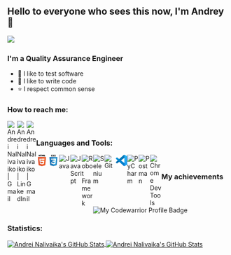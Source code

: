 ## Hello to everyone who sees this now, I'm Andrey 👋

![](https://komarev.com/ghpvc/?username=Andrei1982)

### I'm a Quality Assurance Engineer
- 🐞 I like to test software
- 💪 I like to write code
- ⭐	I respect common sense

### How to reach me:

[<img align="left" alt="Andrei Nalivaiko | Gmail" width="22px" src="https://img.icons8.com/color/48/000000/gmail-new.png" />][gmail]
[<img align="left" alt="Andrei Nalivaiko | LinkedIn" width="22px" src="https://img.icons8.com/fluency/48/000000/linkedin.png" />][linkedin]
[<img align="left" alt="Andrei Nalivaiko | Gmail" width="22px" src="https://img.icons8.com/color/48/000000/skype--v1.png" />][skype]
</br>

### Languages and Tools:

<img align="left" alt="HTML5" width="26px" src="https://raw.githubusercontent.com/github/explore/80688e429a7d4ef2fca1e82350fe8e3517d3494d/topics/html/html.png" />
<img align="left" alt="CSS3" width="26px" src="https://raw.githubusercontent.com/github/explore/80688e429a7d4ef2fca1e82350fe8e3517d3494d/topics/css/css.png" />
<img align="left" alt="Java" width="26px" src="https://img.icons8.com/color/48/000000/java-coffee-cup-logo--v1.png"/>
<img align="left" alt="JavaScript" width="26px" src="https://img.icons8.com/color/48/000000/javascript--v1.png" />
<img align="left" alt="Robot Framework" width="26px" src="https://img.icons8.com/emoji/48/000000/robot-emoji.png" />
<img align="left" alt="Selenium" width="26px" src="https://img.icons8.com/fluency/100/000000/selenium-test-automation.png" />
<img align="left" alt="Git" width="26px" src="https://img.icons8.com/color/48/000000/git.png" />
<img align="left" alt="Visual Studio Code" width="26px" src="https://raw.githubusercontent.com/github/explore/80688e429a7d4ef2fca1e82350fe8e3517d3494d/topics/visual-studio-code/visual-studio-code.png" />
<img align="left" alt="PyCharm" width="26px" src="https://img.icons8.com/color/48/000000/pycharm.png" />
<img align="left" alt="Postman" width="26px" src="https://img.icons8.com/dusk/64/000000/postman-api.png"/>
<img align="left" alt="Chrome DevTools" width="26px" src="https://img.icons8.com/color/48/000000/chrome--v1.png"/>
<br />

### My achievements
![My Codewarrior Profile Badge](https://www.codewars.com/users/Andrei1982/badges/small)

### Statistics:
<a href="https://github.com/anuraghazra/github-readme-stats">
    <img align="center" alt="Andrei Nalivaika's GitHub Stats" src="https://github-readme-stats.vercel.app/api/top-langs/?username=Andrei1982&layout=compact&langs_count=8&layout=compact&theme=dark" />
</a>
<a href="https://github.com/anuraghazra/github-readme-stats">  
    <img align="center" alt="Andrei Nalivaika's GitHub Stats" src="https://github-readme-stats.vercel.app/api?username=Andrei1982&layout=compact&show_icons=true&hide=stars&theme=dark&include_all_commits&count_private=true" />
</a>  

[linkedin]: https://www.linkedin.com/in/andrei-nalivaika/
[gmail]: mailto:nav.testsw@gmail.com
[skype]: skype:banderas-x?userinfo

<!--
- 🔭 I’m currently working on ...
- 🌱 I’m currently learning ...
- 👯 I’m looking to collaborate on ...
- 🤔 I’m looking for help with ...
- 💬 Ask me about ...
- 📫 How to reach me: ...
- 😄 Pronouns: ...
- ⚡ Fun fact: ...
-->
